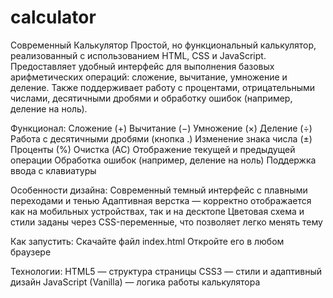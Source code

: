 # calculator
Современный Калькулятор
Простой, но функциональный калькулятор, реализованный с использованием HTML, CSS и JavaScript. Предоставляет удобный интерфейс для выполнения базовых арифметических операций: сложение, вычитание, умножение и деление. Также поддерживает работу с процентами, отрицательными числами, десятичными дробями и обработку ошибок (например, деление на ноль).

Функционал:
Сложение (+)
Вычитание (−)
Умножение (×)
Деление (÷)
Работа с десятичными дробями (кнопка .)
Изменение знака числа (±)
Проценты (%)
Очистка (AC)
Отображение текущей и предыдущей операции
Обработка ошибок (например, деление на ноль)
Поддержка ввода с клавиатуры

Особенности дизайна:
Современный темный интерфейс с плавными переходами и тенью
Адаптивная верстка — корректно отображается как на мобильных устройствах, так и на десктопе
Цветовая схема и стили заданы через CSS-переменные, что позволяет легко менять тему

Как запустить:
Скачайте файл index.html
Откройте его в любом браузере


Технологии:
HTML5 — структура страницы
CSS3 — стили и адаптивный дизайн
JavaScript (Vanilla) — логика работы калькулятора